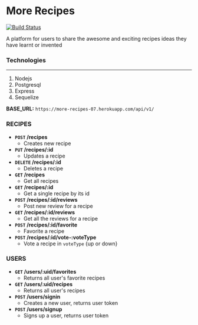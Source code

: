 # More Recipes 
[![Build Status](https://travis-ci.org/tobyleye/More-Recipes.svg?branch=develop)](https://travis-ci.org/tobyleye/More-Recipes)

A platform for users to share the awesome and exciting recipes ideas they have learnt or invented

### Technologies
-----

 1. Nodejs
 1. Postgresql
 1. Express
 1. Sequelize

**BASE_URL:** `https://more-recipes-07.herokuapp.com/api/v1/`

### RECIPES
- **`POST` /recipes**
  - Creates new recipe
- **`PUT` /recipes/:id**
  - Updates a recipe
- **`DELETE` /recipes/:id**
  - Deletes a recipe
- **`GET` /recipes**
  - Get all recipes
- **`GET` /recipes/:id**
  - Get a single recipe by its id
- **`POST` /recipes/:id/reviews**
  - Post new review for a recipe
- **`GET` /recipes/:id/reviews**
  - Get all the reviews for a recipe
- **`POST` /recipes/:id/favorite**
  - Favorite a recipe
- **`POST` /recipes/:id/vote-:voteType**
  - Vote a recipe in `voteType` {up or down}

### USERS

- **`GET` /users/:uid/favorites**
  - Returns all user's favorite recipes
- **`GET` /users/:uid/recipes**
  - Returns all user's recipes
- **`POST` /users/signin**
  - Creates a new user, returns user token
- **`POST` /users/signup**
  - Signs up a user, returns user token
